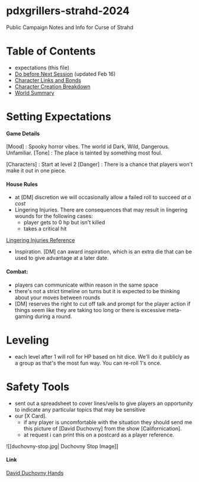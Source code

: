 # pdxgrillers-strahd-2024
Public Campaign Notes and Info for Curse of Strahd


# Table of Contents

* expectations (this file)
* [Do before Next Session](To%20Do%20Before%20Next%20Session.md) (updated Feb 16)
* [Character Links and Bonds](Players/Character%20Links%20and%20Bonds.md)
* [Character Creation Breakdown](Players/Character%20Creation.md)
* [World Summary](World/world%20summary.md) 
# Setting Expectations

#### Game Details
[Mood] : Spooky horror vibes.  The world id Dark, Wild, Dangerous.  Unfamiliar.
[Tone] :  The place is tainted by something most foul.  

[Characters] : Start at level 2
[Danger] : There is a chance that players won't make it out in one piece.

#### House Rules

* at [DM] discretion we will occasionally allow a failed roll to succeed *at a cost*
* Lingering Injuries.  There are consequences that may result in lingering wounds for the following cases:
	* player gets to 0 hp but isn't killed
	* takes a critical hit

[Lingering Injuries Reference](https://www.dndbeyond.com/sources/dmg/dungeon-masters-workshop#Injuries)

* Inspiration.  [DM] can award inspiration, which is an extra die that can be used to give advantage at a later date.
#### Combat:

* players can communicate within reason in the same space
* there's not a strict timeline on turns but it is expected to be thinking about your moves between rounds
* [DM] reserves the right to cut off talk and prompt for the player action if things seem like they are taking too long or there is excessive meta-gaming during a round.

# Leveling

* each level after 1 will roll for HP based on hit dice.  We'll do it publicly as a group as that's the most fun way.  You can re-roll 1's once.

# Safety Tools

* sent out a spreadsheet to cover lines/veils to give players an opportunity to indicate any particular topics that may be sensitive
* our [X Card].  
	* if any player is uncomfortable with the situation they should send me this picture of [David Duchovny] from the show [Californication].
	* at request i can print this on a postcard as a player reference.

![[duchovny-stop.jpg| Duchovny Stop Image]]

#### Link
[David Duchovny Hands](duchovny-stop.jpg)

